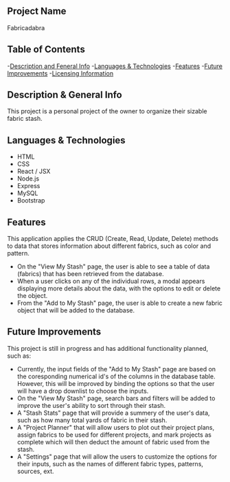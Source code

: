 ## Project Name
Fabricadabra

## Table of Contents
-[Description and Feneral Info]()
-[Languages & Technologies]()
-[Features]()
-[Future Improvements]()
-[Licensing Information]()

## Description & General Info
This project is a personal project of the owner to organize their sizable fabric stash. 

## Languages & Technologies
- HTML
- CSS
- React / JSX
- Node.js
- Express
- MySQL
- Bootstrap

## Features
This application applies the CRUD (Create, Read, Update, Delete) methods to data that stores information about different fabrics, such as color and pattern. 
- On the "View My Stash" page, the user is able to see a table of data (fabrics) that has been retrieved from the database. 
![]()
- When a user clicks on any of the individual rows, a modal appears displaying more details about the data, with the options to edit or delete the object. 
![]()
- From the "Add to My Stash" page, the user is able to create a new fabric object that will be added to the database. 
![]()

## Future Improvements
This project is still in progress and has additional functionality planned, such as:
- Currently, the input fields of the "Add to My Stash" page are based on the coresponding numerical id's of the columns in the database table.
 However, this will be improved by binding the options so that the user will have a drop downlist to choose the inputs. 
- On the "View My Stash" page, search bars and filters will be added to improve the user's ability to sort through their stash.
- A "Stash Stats" page that will provide a summery of the user's data, such as how many total yards of fabric in their stash. 
- A "Project Planner" that will allow users to plot out their project plans, assign fabrics to be used for different projects, 
and mark projects as complete which will then deduct the amount of fabric used from the stash. 
- A "Settings" page that will allow the users to customize the options for their inputs, such as the names of different fabric types, patterns, sources, ext. 


